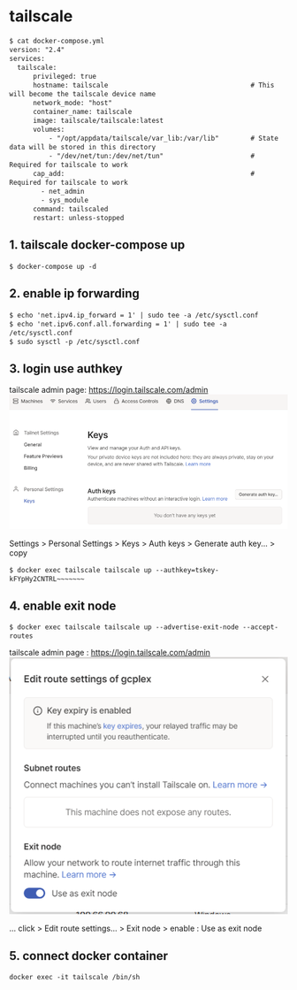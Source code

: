 ﻿# tailscale
```
$ cat docker-compose.yml
version: "2.4"
services:
  tailscale:
      privileged: true
      hostname: tailscale                                    # This will become the tailscale device name
      network_mode: "host"
      container_name: tailscale
      image: tailscale/tailscale:latest
      volumes:
          - "/opt/appdata/tailscale/var_lib:/var/lib"        # State data will be stored in this directory
          - "/dev/net/tun:/dev/net/tun"                      # Required for tailscale to work
      cap_add:                                               # Required for tailscale to work
        - net_admin
        - sys_module
      command: tailscaled
      restart: unless-stopped
```
## 1. tailscale docker-compose up
```
$ docker-compose up -d
```
## 2. enable ip forwarding
```
$ echo 'net.ipv4.ip_forward = 1' | sudo tee -a /etc/sysctl.conf
$ echo 'net.ipv6.conf.all.forwarding = 1' | sudo tee -a /etc/sysctl.conf
$ sudo sysctl -p /etc/sysctl.conf
```
## 3. login use authkey
tailscale admin page: https://login.tailscale.com/admin
![Auth key](./img/authkeys.PNG "Authkeys")

Settings > Personal Settings > Keys > Auth keys > Generate auth key... > copy
```
$ docker exec tailscale tailscale up --authkey=tskey-kFYpHy2CNTRL~~~~~~~
```
## 4. enable exit node
```
$ docker exec tailscale tailscale up --advertise-exit-node --accept-routes
```
tailscale admin page : https://login.tailscale.com/admin
![Exit node](./img/exitnode.PNG "Exit node")

... click > Edit route settings... > Exit node > enable : Use as exit node

## 5. connect docker container

```
docker exec -it tailscale /bin/sh
```

